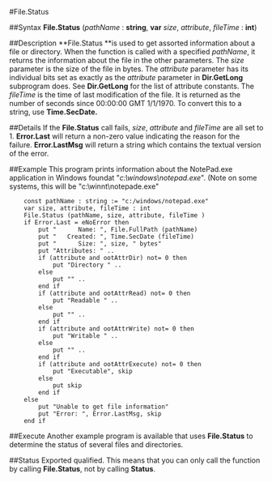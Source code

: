 
#File.Status

##Syntax
**File.Status** (*pathName* : **string**, **var** *size*, *attribute*, *fileTime* : **int**)



##Description
**File.Status **is used to get assorted information about a file or directory. When the function is called with a specified *pathName*, it returns the information about the file in the other parameters.
The *size* parameter is the size of the file in bytes. 
The *attribute* parameter has its individual bits set as exactly as the *attribute* parameter in **Dir.GetLong** subprogram does. See **Dir.GetLong** for the list of attribute constants.
The *fileTime* is the time of last modification of the file. It is returned as the number of seconds since 00:00:00 GMT 1/1/1970. To convert this to a string, use **Time.SecDate.**



##Details
If the **File.Status** call fails, *size*, *attribute* and *fileTime* are all set to 1. **Error.Last** will return a non-zero value indicating the reason for the failure. **Error.LastMsg** will return a string which contains the textual version of the error.



##Example
This program prints information about the NotePad.exe application in Windows foundat "*c:\windows\notepad.exe*". (Note on some systems, this will be "c:\winnt\notepade.exe"



        const pathName : string := "c:/windows/notepad.exe"
        var size, attribute, fileTime : int
        File.Status (pathName, size, attribute, fileTime )
        if Error.Last = eNoError then
            put "      Name: ", File.FullPath (pathName)
            put "   Created: ", Time.SecDate (fileTime)
            put "      Size: ", size, " bytes"
            put "Attributes: " ..
            if (attribute and ootAttrDir) not= 0 then
                put "Directory " ..
            else
                put "" ..
            end if
            if (attribute and ootAttrRead) not= 0 then
                put "Readable " ..
            else
                put "" ..
            end if
            if (attribute and ootAttrWrite) not= 0 then
                put "Writable " ..
            else
                put "" ..
            end if
            if (attribute and ootAttrExecute) not= 0 then
                put "Executable", skip
            else
                put skip
            end if
        else
            put "Unable to get file information"
            put "Error: ", Error.LastMsg, skip
        end if
##Execute
Another example program is available that uses **File.Status** to determine the status of several files and directories.



##Status
Exported qualified.
This means that you can only call the function by calling **File.Status**, not by calling **Status**.


